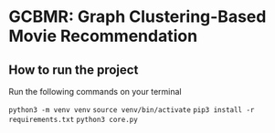 # GCBMR: Graph Clustering-Based Movie Recommendation

## How to run the project

Run the following commands on your terminal

`python3 -m venv venv`
`source venv/bin/activate`
`pip3 install -r requirements.txt`
`python3 core.py`